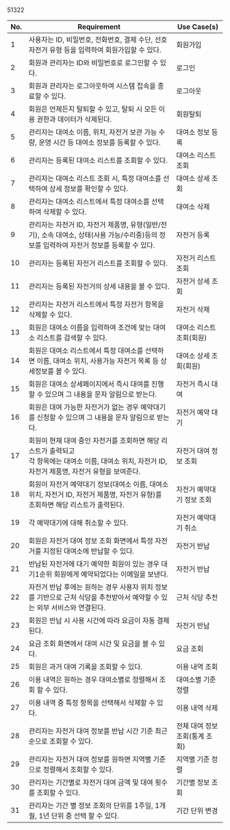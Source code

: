 51322



No.|Requirement|Use Case(s)|
|--|------|---|
|1|사용자는 ID, 비밀번호, 전화번호, 결제 수단, 선호 자전거 유형 등을 입력하여 회원가입할 수 있다.|회원가입|
|2|회원과 관리자는 ID와 비밀번호로 로그인할 수 있다.|로그인|
|3|회원과 관리자는 로그아웃하여 시스템 접속을 종료할 수 있다.|로그아웃|
|4|회원은 언제든지 탈퇴할 수 있고, 탈퇴 시 모든 이용 권한과 데이터가 삭제된다.|회원탈퇴|
|5|관리자는 대여소 이름, 위치, 자전거 보관 가능 수량, 운영 시간 등 대여소 정보를 등록할 수 있다.|대여소 정보 등록|
|6|관리자는 등록된 대여소 리스트를 조회할 수 있다.|대여소 리스트 조회|
|7|관리자는 대여소 리스트 조회 시, 특정 대여소를 선택하여 상세 정보를 확인할 수 있다.|대여소 상세 조회|
|8|관리자는 대여소 리스트에서 특정 대여소를 선택하여 삭제할 수 있다.|대여소 삭제|
|9|관리자는 자전거 ID, 자전거 제품명, 유형(일반/전기), 소속 대여소, 상태(사용 가능/수리중)등의 정보를 입력하여 자전거 정보를 등록할 수 있다. |자전거 등록|
|10|관리자는 등록된 자전거 리스트를 조회할 수 있다.|자전거 리스트 조회|
|11|관리자는 등록된 자전거의 상세 내용을 볼 수 있다.|자전거 상세 조회|
|12|관리자는 자전거 리스트에서 특정 자전거 항목을 삭제할 수 있다.|자전거 삭제|
|13|회원은 대여소 이름을 입력하여 조건에 맞는 대여소 리스트를 검색할 수 있다.|대여소 리스트 조회(회원)|
|14|회원은 대여소 리스트에서 특정 대여소를 선택하면 이름, 대여소 위치, 사용가능 자전거 목록 등 상세정보를 볼 수 있다. |대여소 상세 조회(회원)|
|15|회원은 대여소 상세페이지에서 즉시 대여를 진행할 수 있으며 그 내용을 문자 알림으로 받는다.|자전거 즉시 대여|
|16|회원은 대여 가능한 자전거가 없는 경우 예약대기를 신청할 수 있으며 그 내용을 문자 알림으로 받는다.|자전거 예약 대기|
|17|회원이 현재 대여 중인 자전거를 조회하면 해당 리스트가 출력되고<br> 각 항목에는 대여소 이름, 대여소 위치, 자전거 ID, 자전거 제품명, 자전거 유형을 보여준다.|자전거 대여 정보 조회|
|18|회원이 자전거 예약대기 정보(대여소 이름, 대여소 위치, 자전거 ID, 자전거 제품명, 자전거 유형)를 조회하면 해당 리스트가 출력된다.| 자전거 예약대기 정보 조회|
|19|각 예약대기에 대해 취소할 수 있다.| 자전거 예약대기 취소|
|20|회원은 자전거 대여 정보 조회 화면에서 특정 자전거를 지정된 대여소에 반납할 수 있다. | 자전거 반납 |
|21|반납된 자전거에 대기 예약한 회원이 있는 경우 대기1순위 회원에게 예약되었다는 이메일을 보낸다.| 자전거 반납|
|22| 자전거 반납 후에는 원하는 경우 사용자 위치 정보를 기반으로 근처 식당을 추천받아서 예약할 수 있는 외부 서비스와 연결된다. | 근처 식당 추천 |
|23|회원은 반납 시 사용 시간에 따라 요금이 자동 결제된다. |자전거 반납|
|24|요금 조회 화면에서 대여 시간 및 요금을 볼 수 있다. |요금 조회|
|25|회원은 과거 대여 기록을 조회할 수 있다. |이용 내역 조회|
|26|이용 내역은 원하는 경우 대여소별로 정렬해서 조회 할 수 있다. |대여소별 기준 정렬|
|27|이용 내역 중 특정 항목을 선택해서 삭제할 수 있다. |이용 내역 삭제|
|28|관리자는 자전거 대여 정보를 반납 시간 기준 최근순으로 조회할 수 있다. |전체 대여 정보 조회(통계 조회)|
|29|관리자는 자전거 대여 정보를 원하면 지역별 기준으로 정렬해서 조회할 수 있다. |지역별 기준 정렬|
|30|관리자는 기간별로 자전거 대여 금액 및 대여 횟수를 조회할 수 있다. |기간별 정보 조회|
|31|관리자는 기간 별 정보 조회의 단위를 1주일, 1개월, 1년 단위 중 선택 할 수 있다. |기간 단위 변경|
